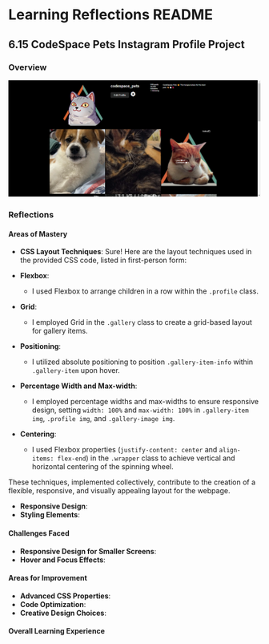 
# Learning Reflections README 

## **6.15 CodeSpace Pets Instagram Profile Project**

### Overview
![Alt text](c.png)
### Reflections

#### Areas of Mastery

- **CSS Layout Techniques**: 
Sure! Here are the layout techniques used in the provided CSS code, listed in first-person form:

- **Flexbox**:
  - I used Flexbox to arrange children in a row within the `.profile` class.

- **Grid**:
  - I employed Grid in the `.gallery` class to create a grid-based layout for gallery items.

- **Positioning**:
  - I utilized absolute positioning to position `.gallery-item-info` within `.gallery-item` upon hover.

- **Percentage Width and Max-width**:
  - I employed percentage widths and max-widths to ensure responsive design, setting `width: 100%` and `max-width: 100%` in `.gallery-item img`, `.profile img`, and `.gallery-image img`.

- **Centering**:
  - I used Flexbox properties (`justify-content: center` and `align-items: flex-end`) in the `.wrapper` class to achieve vertical and horizontal centering of the spinning wheel.

These techniques, implemented collectively, contribute to the creation of a flexible, responsive, and visually appealing layout for the webpage.
- **Responsive Design**: 
- **Styling Elements**: 

#### Challenges Faced

- **Responsive Design for Smaller Screens**:
- **Hover and Focus Effects**: 

#### Areas for Improvement

- **Advanced CSS Properties**: 
- **Code Optimization**: 
- **Creative Design Choices**:

#### Overall Learning Experience
